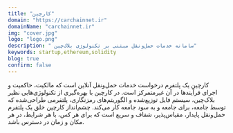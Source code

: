 ```yaml
---
title: "کارچین"
domain: "https://carchainnet.ir"
domainName: "carchainnet.ir"
img: "cover.jpg"
logo: "logo.png"
description: " سامانه خدمات حمل‌ونقل مبتنی بر تکنولوژی بلاک‌چین"
keywords: startup,ethereum,solidity
blog: true
confirm: false
---
```


کارچین یک پلتفرم درخواست خدمات حمل‌ونقل آنلاین است که مالکیت، حاکمیت و اجرای فرآیندها در آن
غیرمتمرکز است. در کارچین با بهره‌گیری از تکنولوژی‌هایی نظیر بلاک‌چین، سیستم فایل توزیع‌شده و
الگوریتم‌های رمزنگاری، پلتفرمی طراحی‌شده که توسط جامعه، برای جامعه و به سود جامعه کار می‌کند.
چشم‌انداز کارچین خلق یک پلتفرم حمل‌ونقل پایدار، مقیاس‌پذیر، شفاف و سریع است که برای هر کس، با هر
شرایط، در هر مکان و زمان در دسترس باشد.

